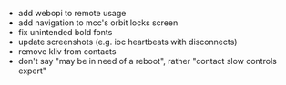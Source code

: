* add webopi to remote usage
* add navigation to mcc's orbit locks screen
* fix unintended bold fonts
* update screenshots (e.g. ioc heartbeats with disconnects)
* remove kliv from contacts
* don't say "may be in need of a reboot", rather "contact slow controls expert"

